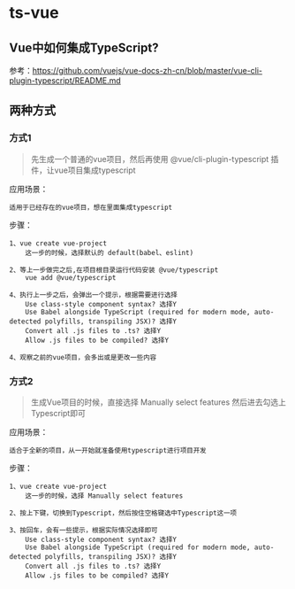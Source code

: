 # ts-vue

## Vue中如何集成TypeScript?
参考：https://github.com/vuejs/vue-docs-zh-cn/blob/master/vue-cli-plugin-typescript/README.md

## 两种方式

### 方式1

> 先生成一个普通的vue项目，然后再使用 @vue/cli-plugin-typescript 插件，让vue项目集成typescript

应用场景：

```
适用于已经存在的vue项目，想在里面集成typescript
```

步骤：

```
1、vue create vue-project
	这一步的时候，选择默认的 default(babel、eslint)

2、等上一步做完之后,在项目根目录运行代码安装 @vue/typescript
	vue add @vue/typescript
	
4、执行上一步之后，会弹出一个提示，根据需要进行选择
	Use class-style component syntax? 选择Y
	Use Babel alongside TypeScript (required for modern mode, auto-detected polyfills, transpiling JSX)? 选择Y
	Convert all .js files to .ts? 选择Y
	Allow .js files to be compiled? 选择Y
	
4、观察之前的vue项目，会多出或是更改一些内容
```

### 方式2

> 生成Vue项目的时候，直接选择 Manually select features 然后进去勾选上Typescript即可

应用场景：

```
适合于全新的项目，从一开始就准备使用typescript进行项目开发
```

步骤：

```
1、vue create vue-project
	这一步的时候，选择 Manually select features
	
2、按上下键，切换到Typescript，然后按住空格键选中Typescript这一项

3、按回车，会有一些提示，根据实际情况选择即可
	Use class-style component syntax? 选择Y
	Use Babel alongside TypeScript (required for modern mode, auto-detected polyfills, transpiling JSX)? 选择Y
	Convert all .js files to .ts? 选择Y
	Allow .js files to be compiled? 选择Y
```

